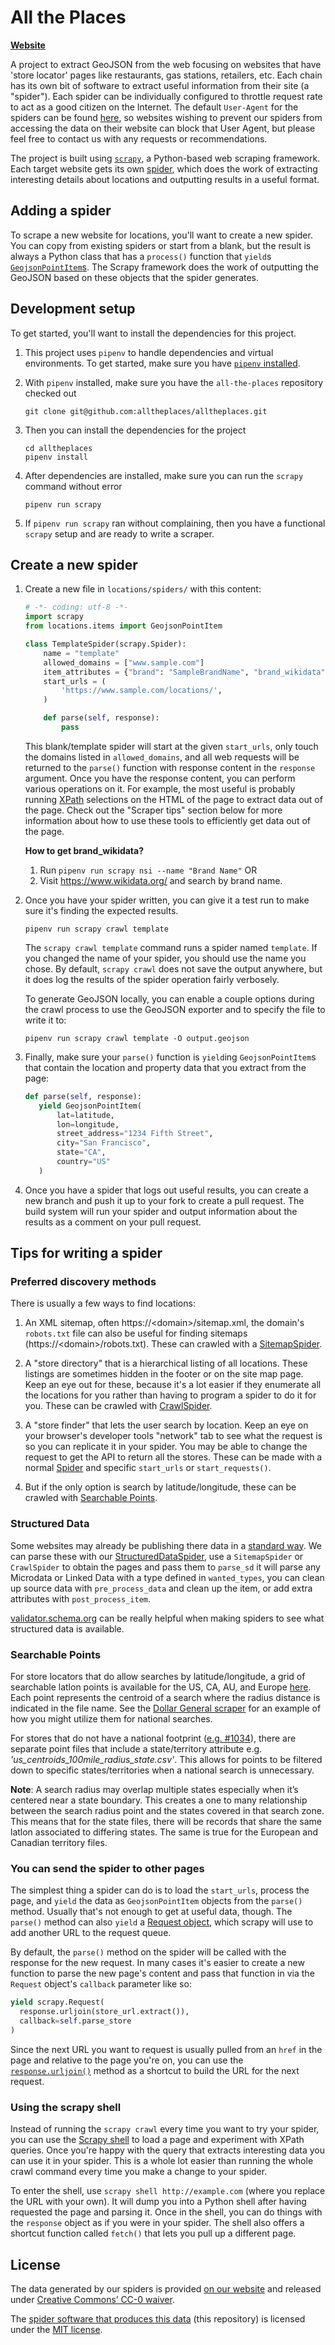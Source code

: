 # All the Places

[**Website**](https://www.alltheplaces.xyz/)

A project to extract GeoJSON from the web focusing on websites that have 'store locator' pages like restaurants, gas stations, retailers, etc. Each chain has its own bit of software to extract useful information from their site (a "spider"). Each spider can be individually configured to throttle request rate to act as a good citizen on the Internet. The default `User-Agent` for the spiders can be found [here](https://github.com/alltheplaces/alltheplaces/blob/master/locations/settings.py#L22), so websites wishing to prevent our spiders from accessing the data on their website can block that User Agent, but please feel free to contact us with any requests or recommendations.

The project is built using [`scrapy`](https://scrapy.org/), a Python-based web scraping framework. Each target website gets its own [spider](https://doc.scrapy.org/en/latest/topics/spiders.html), which does the work of extracting interesting details about locations and outputting results in a useful format.

## Adding a spider

To scrape a new website for locations, you'll want to create a new spider. You can copy from existing spiders or start from a blank, but the result is always a Python class that has a `process()` function that `yield`s [`GeojsonPointItem`s](https://github.com/iandees/all-the-places/blob/master/locations/items.py). The Scrapy framework does the work of outputting the GeoJSON based on these objects that the spider generates.

## Development setup

To get started, you'll want to install the dependencies for this project.

1. This project uses `pipenv` to handle dependencies and virtual environments. To get started, make sure you have [`pipenv` installed](https://github.com/pypa/pipenv#installation).

1. With `pipenv` installed, make sure you have the `all-the-places` repository checked out

   ```
   git clone git@github.com:alltheplaces/alltheplaces.git
   ```

1. Then you can install the dependencies for the project

   ```
   cd alltheplaces
   pipenv install
   ```

1. After dependencies are installed, make sure you can run the `scrapy` command without error

   ```
   pipenv run scrapy
   ```

1. If `pipenv run scrapy` ran without complaining, then you have a functional `scrapy` setup and are ready to write a scraper.

## Create a new spider

1. Create a new file in `locations/spiders/` with this content:

    ```python
    # -*- coding: utf-8 -*-
    import scrapy
    from locations.items import GeojsonPointItem

    class TemplateSpider(scrapy.Spider):
        name = "template"
        allowed_domains = ["www.sample.com"]
        item_attributes = {"brand": "SampleBrandName", "brand_wikidata": "Q1234567"}
        start_urls = (
            'https://www.sample.com/locations/',
        )

        def parse(self, response):
            pass
    ```

    This blank/template spider will start at the given `start_urls`, only touch the domains listed in `allowed_domains`, and all web requests will be returned to the `parse()` function with response content in the `response` argument. Once you have the response content, you can perform various operations on it. For example, the most useful is probably running [XPath](https://developer.mozilla.org/en-US/docs/Web/XPath) selections on the HTML of the page to extract data out of the page. Check out the "Scraper tips" section below for more information about how to use these tools to efficiently get data out of the page.
    
   **How to get brand_wikidata?**
   1. Run `pipenv run scrapy nsi --name "Brand Name"` OR
   2. Visit https://www.wikidata.org/ and search by brand name.
   
 
1. Once you have your spider written, you can give it a test run to make sure it's finding the expected results.

   ```
   pipenv run scrapy crawl template
   ```

   The `scrapy crawl template` command runs a spider named `template`. If you changed the name of your spider, you should use the name you chose. By default, `scrapy crawl` does not save the output anywhere, but it does log the results of the spider operation fairly verbosely.

   To generate GeoJSON locally, you can enable a couple options during the crawl process to use the GeoJSON exporter and to specify the file to write it to:

   ```
   pipenv run scrapy crawl template -O output.geojson
   ```

1. Finally, make sure your `parse()` function is `yield`ing `GeojsonPointItem`s that contain the location and property data that you extract from the page:

   ```python
   def parse(self, response):
      yield GeojsonPointItem(
          lat=latitude,
          lon=longitude,
          street_address="1234 Fifth Street",
          city="San Francisco",
          state="CA",
          country="US"
      )
   ```

1. Once you have a spider that logs out useful results, you can create a new branch and push it up to your fork to create a pull request. The build system will run your spider and output information about the results as a comment on your pull request.

## Tips for writing a spider

### Preferred discovery methods

There is usually a few ways to find locations:

1. An XML sitemap, often https://\<domain>/sitemap.xml, the domain's `robots.txt` file can also be useful for finding sitemaps (https://\<domain>/robots.txt). These can crawled with a [SitemapSpider](https://docs.scrapy.org/en/latest/topics/spiders.html#scrapy.spiders.SitemapSpider).

2. A "store directory" that is a hierarchical listing of all locations. These listings are sometimes hidden in the footer or on the site map page. Keep an eye out for these, because it's a lot easier if they enumerate all the locations for you rather than having to program a spider to do it for you. These can be crawled with [CrawlSpider](https://docs.scrapy.org/en/latest/topics/spiders.html#crawlspider).

3. A "store finder" that lets the user search by location. Keep an eye on your browser's developer tools "network" tab to see what the request is so you can replicate it in your spider. You may be able to change the request to get the API to return all the stores. These can be made with a normal [Spider](https://docs.scrapy.org/en/latest/topics/spiders.html#scrapy.Spider) and specific `start_urls` or `start_requests()`.

4. But if the only option is search by latitude/longitude, these can be crawled with [Searchable Points](#searchable-points).

### Structured Data

Some websites may already be publishing there data in a [standard way](https://schema.org/). We can parse these with our [StructuredDataSpider](https://github.com/alltheplaces/alltheplaces/blob/master/locations/structured_data_spider.py), use a `SitemapSpider` or `CrawlSpider` to obtain the pages and pass them to `parse_sd` it will parse any Microdata or Linked Data with a type defined in `wanted_types`, you can clean up source data with `pre_process_data` and clean up the item, or add extra attributes with `post_process_item`.

[validator.schema.org](https://validator.schema.org/) can be really helpful when making spiders to see what structured data is available.

### Searchable Points

For store locators that do allow searches by latitude/longitude, a grid of searchable latlon points is available for the US, CA, AU, and Europe [here](https://github.com/alltheplaces/alltheplaces/tree/master/locations/searchable_points). Each point represents the centroid of a search where the radius distance is indicated in the file name. See the [Dollar General scraper](https://github.com/alltheplaces/alltheplaces/pull/1076) for an example of how you might utilize them for national searches.

For stores that do not have a national footprint ([e.g. #1034](https://github.com/alltheplaces/alltheplaces/issues/1034)), there are separate point files that include a state/territory attribute e.g. <i>'us_centroids_100mile_radius_state.csv'</i>. This allows for points to be filtered down to specific states/territories when a national search is unnecessary.

**Note**: A search radius may overlap multiple states especially when it’s centered near a state boundary. This creates a one to many relationship between the search radius point and the states covered in that search zone. This means that for the state files, there will be records that share the same latlon associated to differing states. The same is true for the European and Canadian territory files. 


### You can send the spider to other pages

The simplest thing a spider can do is to load the `start_urls`, process the page, and `yield` the data as `GeojsonPointItem` objects from the `parse()` method. Usually that's not enough to get at useful data, though. The `parse()` method can also `yield` a [Request object](https://doc.scrapy.org/en/latest/topics/request-response.html#request-objects), which scrapy will use to add another URL to the request queue.

By default, the `parse()` method on the spider will be called with the response for the new request. In many cases it's easier to create a new function to parse the new page's content and pass that function in via the `Request` object's `callback` parameter like so:

```python
yield scrapy.Request(
  response.urljoin(store_url.extract()),
  callback=self.parse_store
)
```

Since the next URL you want to request is usually pulled from an `href` in the page and relative to the page you're on, you can use the [`response.urljoin()`](https://doc.scrapy.org/en/latest/topics/request-response.html#scrapy.http.Response.urljoin) method as a shortcut to build the URL for the next request.

### Using the scrapy shell

Instead of running the `scrapy crawl` every time you want to try your spider, you can use the [Scrapy shell](https://doc.scrapy.org/en/latest/topics/shell.html) to load a page and experiment with XPath queries. Once you're happy with the query that extracts interesting data you can use it in your spider. This is a whole lot easier than running the whole crawl command every time you make a change to your spider.

To enter the shell, use `scrapy shell http://example.com` (where you replace the URL with your own). It will dump you into a Python shell after having requested the page and parsing it. Once in the shell, you can do things with the `response` object as if you were in your spider. The shell also offers a shortcut function called `fetch()` that lets you pull up a different page.

## License

The data generated by our spiders is provided [on our website](https://alltheplaces.xyz/) and released under [Creative Commons’ CC-0 waiver](https://creativecommons.org/publicdomain/zero/1.0/).

The [spider software that produces this data](https://github.com/alltheplaces/alltheplaces) (this repository) is licensed under the [MIT license](https://github.com/alltheplaces/alltheplaces/blob/master/LICENSE).
